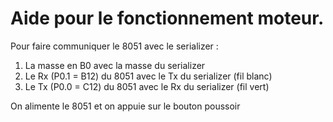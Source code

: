 # Aide pour le fonctionnement moteur.

Pour faire communiquer le 8051 avec le serializer :

1. La masse en B0 avec la masse du serializer
2. Le Rx (P0.1 = B12) du 8051 avec le Tx du serializer (fil blanc)
3. Le Tx (P0.0 = C12) du 8051 avec le Rx du serializer (fil vert)

On alimente le 8051 et on appuie sur le bouton poussoir


